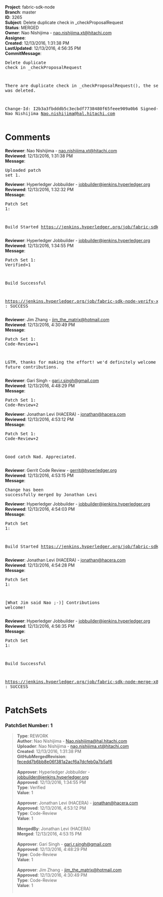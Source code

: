 <strong>Project</strong>: fabric-sdk-node<br><strong>Branch</strong>: master<br><strong>ID</strong>: 3265<br><strong>Subject</strong>: Delete duplicate check in _checkProposalRequest<br><strong>Status</strong>: MERGED<br><strong>Owner</strong>: Nao Nishijima - nao.nishijima.xt@hitachi.com<br><strong>Assignee</strong>:<br><strong>Created</strong>: 12/13/2016, 1:31:38 PM<br><strong>LastUpdated</strong>: 12/13/2016, 4:56:35 PM<br><strong>CommitMessage</strong>:<br><pre>Delete duplicate check in _checkProposalRequest

There are duplicate check in _checkProposalRequest(),
the second one was deleted.

Change-Id: I2b3a3fbdddb5c3ecbdf7738480f65feee909a0b6
Signed-off-by: Nao Nishijima <Nao.nishijima@hal.hitachi.com>
</pre><h1>Comments</h1><strong>Reviewer</strong>: Nao Nishijima - nao.nishijima.xt@hitachi.com<br><strong>Reviewed</strong>: 12/13/2016, 1:31:38 PM<br><strong>Message</strong>: <pre>Uploaded patch set 1.</pre><strong>Reviewer</strong>: Hyperledger Jobbuilder - jobbuilder@jenkins.hyperledger.org<br><strong>Reviewed</strong>: 12/13/2016, 1:32:32 PM<br><strong>Message</strong>: <pre>Patch Set 1:

Build Started https://jenkins.hyperledger.org/job/fabric-sdk-node-verify-x86_64/179/</pre><strong>Reviewer</strong>: Hyperledger Jobbuilder - jobbuilder@jenkins.hyperledger.org<br><strong>Reviewed</strong>: 12/13/2016, 1:34:55 PM<br><strong>Message</strong>: <pre>Patch Set 1: Verified+1

Build Successful 

https://jenkins.hyperledger.org/job/fabric-sdk-node-verify-x86_64/179/ : SUCCESS</pre><strong>Reviewer</strong>: Jim Zhang - jim_the_matrix@hotmail.com<br><strong>Reviewed</strong>: 12/13/2016, 4:30:49 PM<br><strong>Message</strong>: <pre>Patch Set 1: Code-Review+1

LGTM, thanks for making the effort! we'd definitely welcome more future contributions.</pre><strong>Reviewer</strong>: Gari Singh - gari.r.singh@gmail.com<br><strong>Reviewed</strong>: 12/13/2016, 4:48:29 PM<br><strong>Message</strong>: <pre>Patch Set 1: Code-Review+2</pre><strong>Reviewer</strong>: Jonathan Levi (HACERA) - jonathan@hacera.com<br><strong>Reviewed</strong>: 12/13/2016, 4:53:12 PM<br><strong>Message</strong>: <pre>Patch Set 1: Code-Review+2

Good catch Nad. Appreciated.</pre><strong>Reviewer</strong>: Gerrit Code Review - gerrit@hyperledger.org<br><strong>Reviewed</strong>: 12/13/2016, 4:53:15 PM<br><strong>Message</strong>: <pre>Change has been successfully merged by Jonathan Levi</pre><strong>Reviewer</strong>: Hyperledger Jobbuilder - jobbuilder@jenkins.hyperledger.org<br><strong>Reviewed</strong>: 12/13/2016, 4:54:03 PM<br><strong>Message</strong>: <pre>Patch Set 1:

Build Started https://jenkins.hyperledger.org/job/fabric-sdk-node-merge-x86_64/50/</pre><strong>Reviewer</strong>: Jonathan Levi (HACERA) - jonathan@hacera.com<br><strong>Reviewed</strong>: 12/13/2016, 4:54:28 PM<br><strong>Message</strong>: <pre>Patch Set 1:

[What Jim said Nao ;-)] Contributions welcome!</pre><strong>Reviewer</strong>: Hyperledger Jobbuilder - jobbuilder@jenkins.hyperledger.org<br><strong>Reviewed</strong>: 12/13/2016, 4:56:35 PM<br><strong>Message</strong>: <pre>Patch Set 1:

Build Successful 

https://jenkins.hyperledger.org/job/fabric-sdk-node-merge-x86_64/50/ : SUCCESS</pre><h1>PatchSets</h1><h3>PatchSet Number: 1</h3><blockquote><strong>Type</strong>: REWORK<br><strong>Author</strong>: Nao Nishijima - Nao.nishijima@hal.hitachi.com<br><strong>Uploader</strong>: Nao Nishijima - nao.nishijima.xt@hitachi.com<br><strong>Created</strong>: 12/13/2016, 1:31:38 PM<br><strong>GitHubMergedRevision</strong>: [fecedd7b6bb8e06f381a2acf6a7dcfeb0a7b5af6](https://github.com/hyperledger/fabric-sdk-node/commit/fecedd7b6bb8e06f381a2acf6a7dcfeb0a7b5af6)<br><br><strong>Approver</strong>: Hyperledger Jobbuilder - jobbuilder@jenkins.hyperledger.org<br><strong>Approved</strong>: 12/13/2016, 1:34:55 PM<br><strong>Type</strong>: Verified<br><strong>Value</strong>: 1<br><br><strong>Approver</strong>: Jonathan Levi (HACERA) - jonathan@hacera.com<br><strong>Approved</strong>: 12/13/2016, 4:53:12 PM<br><strong>Type</strong>: Code-Review<br><strong>Value</strong>: 1<br><br><strong>MergedBy</strong>: Jonathan Levi (HACERA)<br><strong>Merged</strong>: 12/13/2016, 4:53:15 PM<br><br><strong>Approver</strong>: Gari Singh - gari.r.singh@gmail.com<br><strong>Approved</strong>: 12/13/2016, 4:48:29 PM<br><strong>Type</strong>: Code-Review<br><strong>Value</strong>: 1<br><br><strong>Approver</strong>: Jim Zhang - jim_the_matrix@hotmail.com<br><strong>Approved</strong>: 12/13/2016, 4:30:49 PM<br><strong>Type</strong>: Code-Review<br><strong>Value</strong>: 1<br><br></blockquote>